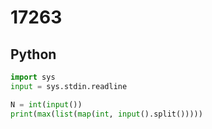 # 17263

## Python

```python
import sys
input = sys.stdin.readline

N = int(input())
print(max(list(map(int, input().split()))))

```
